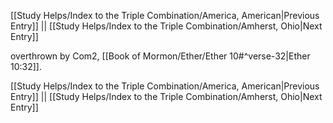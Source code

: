 [[Study Helps/Index to the Triple Combination/America, American|Previous Entry]]  ||  [[Study Helps/Index to the Triple Combination/Amherst, Ohio|Next Entry]]

 overthrown by Com2, [[Book of Mormon/Ether/Ether 10#^verse-32|Ether 10:32]].

[[Study Helps/Index to the Triple Combination/America, American|Previous Entry]]  ||  [[Study Helps/Index to the Triple Combination/Amherst, Ohio|Next Entry]]